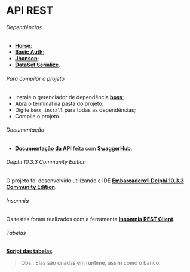 # API REST

###### Dependências

* [**Horse**](https://github.com/hashload/horse);
* [**Basic Auth**](https://github.com/hashload/horse-basic-auth);
* [**Jhonson**](https://github.com/hashload/jhonson);
* [**DataSet Serialize**](https://github.com/viniciussanchez/dataset-serialize).

###### Para compilar o projeto

* Instale o gerenciador de dependência [**boss**](https://github.com/HashLoad/boss);
* Abra o terminal na pasta do projeto;
* Digite `boss install` para todas as dependências;
* Compile o projeto.

###### Documentação
* [**Documentação da API**](https://app.swaggerhub.com/apis-docs/w4ll/API_REST/1.0#/) feita com [**SwaggerHub**](https://app.swaggerhub.com/).

###### Delphi 10.3.3 Community Edition
O projeto foi desenvolvido utilizando a IDE [**Embarcadero® Delphi 10.3.3 Community Edition**](https://www.embarcadero.com/br/products/delphi/starter/free-download).

###### Insomnia
Os testes foram realizados com a ferramenta [**Insomnia REST Client**](https://github.com/Kong/insomnia).

###### Tabelas
[**Script das tabelas**](https://gist.github.com/w0ll/797ad7ca09a90e3260d5b41802d7c374).
> Obs.: Elas são criadas em runtime, assim como o banco.
